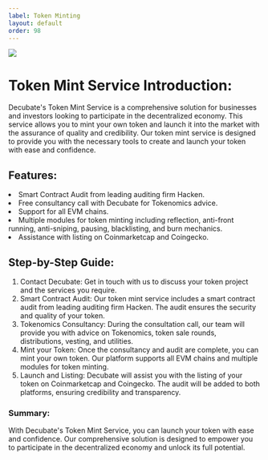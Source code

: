 ```yaml
---
label: Token Minting
layout: default
order: 98
---
```

![](../static/Mint-hero.png)

# Token Mint Service Introduction:
Decubate's Token Mint Service is a comprehensive solution for businesses and investors looking to participate in the decentralized economy. This service allows you to mint your own token and launch it into the market with the assurance of quality and credibility. Our token mint service is designed to provide you with the necessary tools to create and launch your token with ease and confidence.

## Features:
<li> Smart Contract Audit from leading auditing firm Hacken.</li>
<li> Free consultancy call with Decubate for Tokenomics advice.</li>
<li> Support for all EVM chains.</li>
<li>  Multiple modules for token minting including reflection, anti-front running, anti-sniping, pausing, blacklisting, and burn mechanics.</li>
<li> Assistance with listing on Coinmarketcap and Coingecko.</li>


## Step-by-Step Guide:
1. Contact Decubate: Get in touch with us to discuss your token project and the services you require.
2. Smart Contract Audit: Our token mint service includes a smart contract audit from leading auditing firm Hacken. The audit ensures the security and quality of your token.
3. Tokenomics Consultancy: During the consultation call, our team will provide you with advice on Tokenomics, token sale rounds, distributions, vesting, and utilities.
4. Mint your Token: Once the consultancy and audit are complete, you can mint your own token. Our platform supports all EVM chains and multiple modules for token minting.
5. Launch and Listing: Decubate will assist you with the listing of your token on Coinmarketcap and Coingecko. The audit will be added to both platforms, ensuring credibility and transparency.

### Summary: 
With Decubate's Token Mint Service, you can launch your token with ease and confidence. Our comprehensive solution is designed to empower you to participate in the decentralized economy and unlock its full potential.